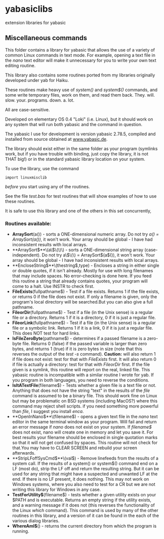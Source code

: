 # yabasiclibs
extension libraries for yabasic

## Miscellaneous commands

This folder contains a library for yabasic that allows the use of a variety of common Linux commands in text mode. For example, opening a text file in the *nano* text editor will make it unnecessary for you to write your own text editing routine.

This library also contains some routines ported from my libraries originally developed under yab for Haiku.

These routines make heavy use of *system\(\)* and *system$\(\)* commands, and some write temporary files, work on them, and read them back. They. will.  slow. your. programs. down. a. lot.

All are case-sensitive.

Developed on elementary OS 0.4 "Loki" (i.e. Linux), but it should work on any system that will run both yabasic and the command in question.

The yabasic I use for development is version yabasic 2.78.5, compiled and installed from source obtained at www.yabasic.de.

The library should exist either in the same folder as your program (symlinks work, but if you have trouble with binding, just copy the library, it is not THAT big!) or in the standard yabasic library location on your system.

To use the library, use the command 

    import linuxmisclib

*before* you start using any of the routines.

See the file *test.bas* for test routines that will show examples of how to use these routines.

It is safe to use this library and one of the others in this set concurrently,

### Routines available:

+ **ArraySort**\(a\(\)\) - sorts a ONE-dimensional numeric array. Do not try *a\(\) =  ArraySort\(a\(\))*, it won't work. Your array should be global - I have had inconsistent results with local arrays.
+ **ArraySort$**\(a\$\(\)\) - sorts a ONE-dimensional string array (case-independent). Do not try a\$\(\) =  ArraySort$\(a\$\(\)), it won't work. Your array should be global - I have had inconsistent results with local arrays.
+ **EncloseString$**\(thestring$,type\) - Encloses a string in either single or double quotes, if it isn't already. Mostly for use with long filenames that may include spaces. No error-checking is done here. If you feed this routine a string that already contains quotes, your program will come to a halt. Use INSTR to check first.
+ **FileExists**\(fullpathname$\) - Test if a file exists. Returns 1 if the file exists, or returns 0 if the file does not exist. If only a filename is given, only the program's local directory will be searched.But you can also give a full pathname.
+ **FileorDir**\(fullpathname$\) - Test if a file (in the Unix sense) is a regular file or a directory. Returns 1 if it is a directory, 0 if it is just a regular file.
+ **FileorLink**\(fullpathname$\) - Test if a file (in the Unix sense) is a regular file or a symbolic link. Returns 1 if it is a link, 0 if it is just a regular file. This does NOT test for hard links.
+ **IsFileZeroByte**\(pathname$\) - determines if a passed filename is a zero-byte file.  Returns 0 \(false\) if the passed variable is larger than zero bytes, and returns 1 \(true\) if it is zero bytes in size (note that this reverses the output of the *test -s* command). **Caution:** will also return 1 if file does not exist: test for that with *FileExists* first. It will also return 0 if file is actually a directory: test for that with *FileorDir* first. If the file given is a symlink, this routine will report on the real, linked file. This yabasic routine is incompatible with a similar routine I wrote for yab. If you program in both languages, you need to reverse the conditions.
+ **IsItATextFile**\(filename$\) - Tests whether a given file is a text file or not. Anything that does not have the string "text" in the results of the *file* command is assumed to be a binary file. This should work fine on Linux but may be problematic on BSD systems (including MacOS?) where this command may reject shell scripts. if you need something more powerful than *file*, I suggest you install *enca*.
+ **OpenInNano$**\(filename$\) - opens a given text file in the *nano* text editor in the same terminal window as your program. Will fail and return an error message if *nano* does not exist on your system. If *filename\$* does not exist, nano will create one in memory and let you save it. For best results your filename should be enclosed in single quotation marks so that it will not get confused by spaces. This routine will not check for that.You may have to CLEAR SCREEN and rebuild your screen afterwards.
+ **StripLFoffSysCmd$**\(val$\) -  Remove linefeeds from the results of a system call. If the results of a system\(\) or system\$\(\) command end on a LF (most do), strip the LF off and return the resulting string. But it can be used for any string that might have a suspected and unwanted LF at the end. If there is no LF present, it does nothing. This may not work on Windows systems, where you also need to test for a CR but we are not writing this library for Windows in any case. 
+ **TestForUtility$**\(filename\$\) - tests whether a given utility exists on your $PATH and is executable. Returns an empty string if the utility exists, and a warning message if it does not \(this reverses the functionality of the Linux *which* command\). This command is used by many of the other routines in this library, and a version of it can be found in the each of the various dialog libraries.
+ **WhereAmI$**\(\) - returns the current directory from which the program is running.


